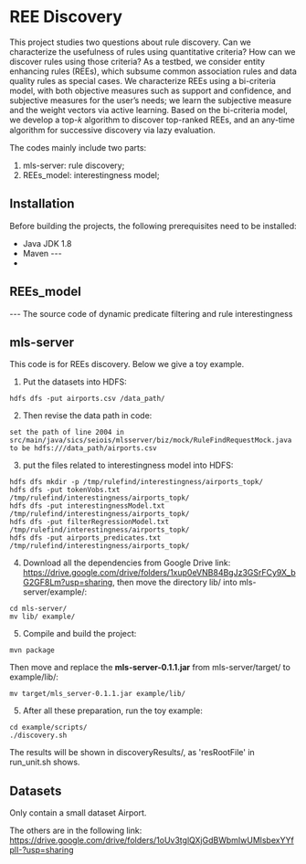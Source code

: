 # REE Discovery
This project studies two questions about rule discovery. Can we
characterize the usefulness of rules using quantitative criteria? How
can we discover rules using those criteria? As a testbed, we consider
entity enhancing rules (REEs), which subsume common association
rules and data quality rules as special cases. We characterize REEs
using a bi-criteria model, with both objective measures such as
support and confidence, and subjective measures for the user’s
needs; we learn the subjective measure and the weight vectors via
active learning. Based on the bi-criteria model, we develop a top-𝑘
algorithm to discover top-ranked REEs, and an any-time algorithm
for successive discovery via lazy evaluation. 

The codes mainly include two parts:
1. mls-server: rule discovery;  
2. REEs_model: interestingness model;  

## Installation
Before building the projects, the following prerequisites need to be installed:
* Java JDK 1.8
* Maven ---
* 

## REEs_model
--- The source code of dynamic predicate filtering and rule interestingness

## mls-server    
This code is for REEs discovery.
Below we give a toy example.

1. Put the datasets into HDFS:
```
hdfs dfs -put airports.csv /data_path/
```
2. Then revise the data path in code:
```
set the path of line 2004 in src/main/java/sics/seiois/mlsserver/biz/mock/RuleFindRequestMock.java to be hdfs:///data_path/airports.csv
```
3. put the files related to interestingness model into HDFS:
```
hdfs dfs mkdir -p /tmp/rulefind/interestingness/airports_topk/
hdfs dfs -put tokenVobs.txt /tmp/rulefind/interestingness/airports_topk/
hdfs dfs -put interestingnessModel.txt /tmp/rulefind/interestingness/airports_topk/
hdfs dfs -put filterRegressionModel.txt /tmp/rulefind/interestingness/airports_topk/
hdfs dfs -put airports_predicates.txt /tmp/rulefind/interestingness/airports_topk/
```
4. Download all the dependencies from Google Drive link:
https://drive.google.com/drive/folders/1xup0eVNB84BgJz3GSrFCy9X_bG2GF8Lm?usp=sharing, then move the directory lib/ into mls-server/example/:
```
cd mls-server/
mv lib/ example/
```
5. Compile and build the project:
```
mvn package
```
Then move and replace the **mls-server-0.1.1.jar** from mls-server/target/ to example/lib/:
```
mv target/mls_server-0.1.1.jar example/lib/
```
5. After all these preparation, run the toy example:
```
cd example/scripts/
./discovery.sh
```
The results will be shown in discoveryResults/, as 'resRootFile' in run_unit.sh shows.

## Datasets
Only contain a small dataset Airport.

The others are in the following link:
https://drive.google.com/drive/folders/1oUv3tglQXjGdBWbmIwUMlsbexYYfplI-?usp=sharing